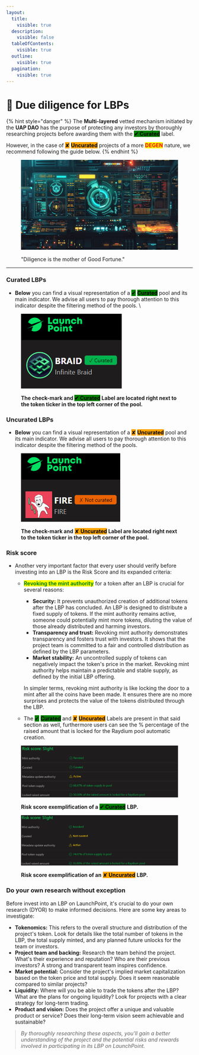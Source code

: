 ```yaml
---
layout:
  title:
    visible: true
  description:
    visible: false
  tableOfContents:
    visible: true
  outline:
    visible: true
  pagination:
    visible: true
---
```


# 🔎 Due diligence for LBPs

{% hint style="danger" %}
The **Multi-layered** vetted mechanism initiated by the **UAP DAO** has the purpose of protecting any investors by thoroughly researching projects before awarding them with the <mark style="background-color:green;">**✔ Curated**</mark> label.

However, in the case of <mark style="background-color:orange;">✘</mark> <mark style="background-color:orange;"></mark><mark style="background-color:orange;">**Uncurated**</mark> projects of a more <mark style="color:red;">**DEGEN**</mark> nature, we recommend following the guide below.
{% endhint %}

<figure><img src="../.gitbook/assets/004 (1).png" alt=""><figcaption><p>"Diligence is the mother of Good Fortune."</p></figcaption></figure>

***

### Curated LBPs

* **Below** you can find a visual representation of a <mark style="background-color:green;">✔</mark> <mark style="background-color:green;"></mark><mark style="background-color:green;">**Curated**</mark> pool and its main indicator. We advise all users to pay thorough attention to this indicator despite the filtering method of the pools. \


<figure><img src="../.gitbook/assets/image (26).png" alt=""><figcaption><p><strong>The check-mark and </strong><mark style="background-color:green;"><strong>✔ Curated</strong></mark><strong> Label are located right next to the token ticker in the top left corner of the pool.</strong></p></figcaption></figure>



### Uncurated LBPs

* **Below** you can find a visual representation of a <mark style="background-color:orange;">✘</mark> <mark style="background-color:orange;"></mark><mark style="background-color:orange;">**Uncurated**</mark> pool and its main indicator. We advise all users to pay thorough attention to this indicator despite the filtering method of the pools.

<figure><img src="../.gitbook/assets/image (25).png" alt=""><figcaption><p><strong>The check-mark and</strong> <mark style="background-color:orange;">✘ <strong>Uncurated</strong></mark><strong> Label are located right next to the token ticker in the top left corner of the pool.</strong></p></figcaption></figure>



### Risk score

* Another very important factor that every user should verify before investing into an LBP is the Risk Score and its expanded criteria:
  *   <mark style="color:green;">**Revoking the mint authority**</mark> for a token after an LBP is crucial for several reasons:

      * **Security:** It prevents unauthorized creation of additional tokens after the LBP has concluded. An LBP is designed to distribute a fixed supply of tokens. If the mint authority remains active, someone could potentially mint more tokens, diluting the value of those already distributed and harming investors.
      * **Transparency and trust:** Revoking mint authority demonstrates transparency and fosters trust with investors. It shows that the project team is committed to a fair and controlled distribution as defined by the LBP parameters.
      * **Market stability:** An uncontrolled supply of tokens can negatively impact the token's price in the market. Revoking mint authority helps maintain a predictable and stable supply, as defined by the initial LBP offering.

      In simpler terms, revoking mint authority is like locking the door to a mint after all the coins have been made. It ensures there are no more surprises and protects the value of the tokens distributed through the LBP.
  * The <mark style="background-color:green;">✔</mark> <mark style="background-color:green;"></mark><mark style="background-color:green;">**Curated**</mark> and <mark style="background-color:orange;">✘</mark> <mark style="background-color:orange;"></mark><mark style="background-color:orange;">**Uncurated**</mark> Labels are present in that said section as well, furthermore users can see the % percentage of the raised amount that is locked for the Raydium pool automatic creation.

<figure><img src="../.gitbook/assets/image (28).png" alt=""><figcaption><p><strong>Risk score exemplification of a</strong> <mark style="background-color:green;"><strong>✔ Curated</strong></mark> <strong>LBP.</strong></p></figcaption></figure>

<figure><img src="../.gitbook/assets/image (30).png" alt=""><figcaption><p><strong>Risk score exemplification of an</strong> <mark style="background-color:orange;">✘ <strong>Uncurated</strong></mark> <strong>LBP.</strong></p></figcaption></figure>

### Do your own research without exception

Before invest into an LBP on LaunchPoint, it's crucial to do your own research (DYOR) to make informed decisions. Here are some key areas to investigate:

* **Tokenomics:** This refers to the overall structure and distribution of the project's token. Look for details like the total number of tokens in the LBP, the total supply minted, and any planned future unlocks for the team or investors.
* **Project team and backing:** Research the team behind the project. What's their experience and reputation? Who are their previous investors? A strong and transparent team inspires confidence.
* **Market potential:** Consider the project's implied market capitalization based on the token price and total supply. Does it seem reasonable compared to similar projects?
* **Liquidity:** Where will you be able to trade the tokens after the LBP? What are the plans for ongoing liquidity? Look for projects with a clear strategy for long-term trading.
* **Product and vision:** Does the project offer a unique and valuable product or service? Does their long-term vision seem achievable and sustainable?

> _By thoroughly researching these aspects, you'll gain a better understanding of the project and the potential risks and rewards involved in participating in its LBP on LaunchPoint._
